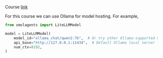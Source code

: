 Course [link](https://huggingface.co/learn/agents-course/unit0/onboarding)

For this course we can use Ollama for model hosting. For example,

```python
from smolagents import LiteLLMModel

model = LiteLLMModel(
    model_id="ollama_chat/qwen2:7b",  # Or try other Ollama-supported models
    api_base="http://127.0.0.1:11434",  # Default Ollama local server
    num_ctx=8192,
)
```